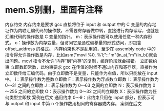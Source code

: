 # mem.S别删，里面有注释
内存约束
内存约束是要求 gcc 直接将位于 input 和 output 中的 C 变量的内存地址作为内联汇编代码的操作数，不需要寄存器做中转，直接进行内存读写，也就是汇编代码的操作数是 C 变量的指针。
m：表示操作数可以使用任意一种内存形式。
o：操作数为内存变量，但访问它是通过偏移量的形式访问，即包含 offset_address 的格式。
内存约束也不是乱用的，至少在 assembly code 中的指令得允许操作数是内存，比如asm("movl %0, %1;"::"m"(in_a),"m"(in_b))就会出问题。movl 指令不允许“内存”到“内存”的复制，编译阶段就会报错。
立即数约束
立即数即常数，此约束要求 gcc 在传值的时候不通过内存和寄存器，直接作为立即数传给汇编代码。由于立即数不是变量，只能作为右值，所以只能放在 input 中。
i：表示操作数为整数立即数
F：表示操作数为浮点数立即数
I：表示操作数为 0～31 之间的立即数
J：表示操作数为 0～63 之间的立即数
N：表示操作数为 0～255 之间的立即数
O：表示操作数为 0～32 之间的立即数
X：表示操作数为任何类型立即数
案例在后文
通用约束
0～9：此约束只用在 input 部分，但表示可与 output 和 input 中第 n 个操作数用相同的寄存器或内存。
案例在后文